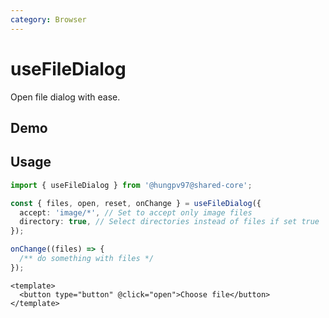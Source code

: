 ```yaml
---
category: Browser
---
```


<script setup>
import Demo from './demo.vue'
</script>

# useFileDialog

<FunctionInfo :frontmatter="$frontmatter" package="Share - Core" fn="useFileDialog" />
Open file dialog with ease.

## Demo

<DemoContainer>
  <Demo />
</DemoContainer>

## Usage

```ts
import { useFileDialog } from '@hungpv97@shared-core';

const { files, open, reset, onChange } = useFileDialog({
  accept: 'image/*', // Set to accept only image files
  directory: true, // Select directories instead of files if set true
});

onChange((files) => {
  /** do something with files */
});
```

```vue
<template>
  <button type="button" @click="open">Choose file</button>
</template>
```
